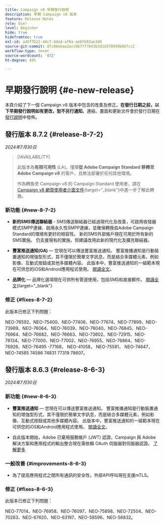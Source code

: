 ```yaml
---
title: Campaign v8 早期發行說明
description: 早期 Campaign v8 版本
feature: Release Notes
role: User
level: Beginner
hide: true
hidefromtoc: true
exl-id: a45f7b22-44c7-4dad-af0a-ae8f683ae3d9
source-git-commit: dfc86ebaa2acc0b7777843b2d1d370939b6bfcc2
workflow-type: tm+mt
source-wordcount: '472'
ht-degree: 49%

---
```


# 早期發行說明 {#e-new-release}

本頁介紹了下一個 Campaign v8 版本中包含的改善及修正。**在發行日期之前，以下早期發行說明如有更改，恕不另行通知**。連結、畫面和更新文件會於發行日期在[發行說明](release-notes.md)中發佈。

## 發行版本 8.7.2 {#release-8-7-2}

_2024年7月30日_


>[!AVAILABILITY]
>
>此版本為&#x200B;**有限可用性** (LA)。僅限&#x200B;**從 Adobe Campaign Standard 移轉至 Adobe Campaign v8** 的客戶，且無法部署於任何其他環境。
>
>作為轉換至 Campaign v8 的 Campaign Standard 使用者，請在 [Campaign v8 網頁使用者介面文件](https://experienceleague.adobe.com/zh-hant/docs/campaign-web/v8/release-notes/acs-migration){target="_blank"}中進一步了解此轉換。

### 新功能 {#new-8-7-2}

* **新的SMS傳送聯結器** - SMS傳送聯結器已經過現代化及改善，可啟用收發器模式SMPP連線、啟用永久性SMPP連線，並確保轉換自Adobe Campaign Standard的環境有更好的相容性。 新的SMS外部帳戶現在可用於所有新的SMS實施。 仍支援現有的實施，但建議改用此新的現代化及擴充聯結器。

* **豐富推送通知(GA)** — 您現在可以傳送豐富推送通知。 豐富推播通知是行動裝置通知的增強型形式，其不僅限於簡單文字訊息，而是結合多媒體元素，例如影像、互動式按鈕或其他多媒體內容。 此版本中，豐富推送通知的一組範本現在可供您的iOS和Android應用程式使用。 [閱讀全文](../send/rich-push.md)。

* **品牌化** — 品牌化選項現在可供所有管道使用，包括SMS和直接郵件。 [閱讀全文](https://experienceleague.adobe.com/docs/experience-cloud/campaign/branding/branding-gs.html?lang=zh-Hant){target="_blank"}


### 修正 {#fixes-8-7-2}

此版本已修正下列問題：

NEO-76592、NEO-75400、NEO-77406、NEO-77674、NEO-77899、NEO-73989、NEO-76064、NEO-76039、NEO-76040、NEO-76845、NEO-76664、NEO-76682、NEO-76663、NEO-73602、NEO-72915、NEO-78134、NEO-77000、NEO-77002、NEO-76955、NEO-76864、NEO-76926、NEO-76495 -77168， NEO-41058， NEO-75581， NEO-74647， NEO-74585 74586 74831 77319 78607。

## 發行版本 8.6.3 {#release-8-6-3}

_2024年7月30日_


### 新功能 {#new-8-6-3}

* **豐富推送通知** — 您現在可以傳送豐富推送通知。 豐富推播通知是行動裝置通知的增強型形式，其不僅限於簡單文字訊息，而是結合多媒體元素，例如影像、互動式按鈕或其他多媒體內容。 此版本中，豐富推送通知的一組範本現在可供您的iOS和Android應用程式使用。 [閱讀全文](../send/rich-push.md)。

* 自此版本開始，Adobe 已棄用服務帳戶 (JWT) 認證，Campaign 與 Adobe 解決方案和應用程式的輸出整合現在需依賴 OAuth 伺服器對伺服器認證。 [了解更多](release-notes.md#change-8-7-1)


### 一般改善 {#improvements-8-6-3}

* 為了提高應用程式之間所有通訊的安全性，外部API呼叫現在支援mTLS。

### 修正 {#fixes-8-6-3}

此版本已修正下列問題：

NEO-77014、NEO-76958、NEO-76097、NEO-75898、NEO-72504、NEO-70263、NEO-67620、NEO-63197、NEO-58596、NEO-56832。

<!--
https://jira.corp.adobe.com/issues/?filter=585288&jql=fixVersion%20%3D%208.6.3%20AND%20type%20not%20in%20(epic%2C%20test%2C%20sub-task%2C%20Roadmap)%20AND%20resolution%20!%3D%20unresolved%20AND%20%22Fixed%20in%20Build%22%20is%20not%20EMPTY%20and%20type%20in%20(%22customer%20request%22)
-->